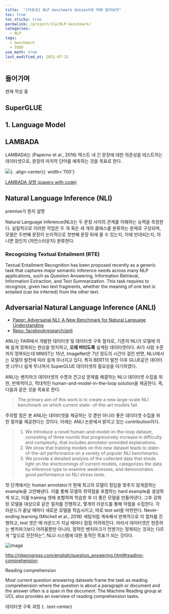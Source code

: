 ```yaml
---
title:  "[미완성] NLP benchmark dataset에 대해 알아보자"
toc: true
toc_sticky: true
permalink: /project/nlp/NLP-benchmark/
categories:
  - NLP
tags:
  - benchmark
  - TODO
use_math: true
last_modified_at: 2021-07-15
---
```


## 들어가며

현재 작성 중

## SuperGLUE

## 1. Language Model

## LAMBADA

LAMBADA는 (Paperno et al., 2016) 텍스트 내 긴 문장에 대한 의존성을 테스트하는 데이터셋으로, 문장의 마지막 단어를 예측하는 것을 목표로 한다. 

![](https://paperswithcode.com/media/datasets/LAMBADA-0000002422-52650e4e_B4dJstl.jpg){: .align-center}{: width='700'}

[LAMBADA 설명 (papers with code)](https://paperswithcode.com/dataset/lambada)

## Natural Language Inference (NLI)

premise가 뭔지 설명

Natural Language Inference(NLI)는 두 문장 사이의 관계를 이해하는 능력을 측정한다. 실질적으로 이러한 작업은 두 개 혹은 세 개의 클래스를 분류하는 문제로 구성되며, 모델은 두번째 문장이 논리적으로 첫번째 문장 뒤에 올 수 있는지, 이에 반대되는지, 아니면 참인지 (자연스러운지) 분류한다.

### Recognizing Textual Entailment (RTE)

Textual Entailment Recognition has been proposed recently as a generic task that captures major semantic inference needs across many NLP applications, such as Question Answering, Information Retrieval, Information Extraction, and Text Summarization. This task requires to recognize, given two text fragments, whether the meaning of one text is entailed (can be inferred) from the other text.

## Adversarial Natural Language Inference (ANLI)

- [Paper: Adversarial NLI: A New Benchmark for Natural Language Understanding](https://arxiv.org/abs/1910.14599)
- [Repo:  facebookresearch/anli](https://github.com/facebookresearch/anli)

ANLI는 FAIR에서 개발한 데이터셋 및 데이터셋 구축 절차로, 기존의 NLI가 모델에 의해 쉽게 정복되는 현상을 방지하고, **오래 버티도록** 설계된 데이터셋이다. AI가 사람 수준까지 정복되는데 MNIST는 15년, ImageNet은 7년 정도의 시간이 걸린 반면, NLU에서는 모델의 발전에 따라 쉽게 무너지고 있다. 특히 BERT의 발전 이후 GLUE같은 데이터셋 너무나 쉽게 무너져서 SuperGLUE 데이터셋의 필요성을 야기하였다.  

ANLI는 벤치마크 데이터셋의 수명과 견고성 문제를 해결하는 NLU 데이터셋 수집을 위한, 반복적이고, 적대적인 human-and-model-in-the-loop solution을 제공한다. 즉, 다음과 같은 것을 목표로 한다.

> The primary aim of this work is to create a new large-scale NLI benchmark on which current state- of-the-art models fail.

주의할 점은 본 ANLI는 데이터셋을 제공하는 것 뿐만 아니라 좋은 데이터셋 수집을 위한 절차를 제공한다는 것이다. 아래는 ANLI 논문에서 밝히고 있는 contribution이다.

> 1) We introduce a novel human-and-model-in-the-loop dataset, consisting of three rounds that progressively increase in difficulty and complexity, that includes annotator-provided explanations. 
> 2) We show that training models on this new dataset leads to state-of-the-art performance on a variety of
popular NLI benchmarks. 
> 3) We provide a detailed analysis of the collected data that sheds light on the shortcomings of current models, categorizes the data by inference type to examine weaknesses, and demonstrates good performance on NLI stress tests.

첫 단계에서는 human annotator가 현재 최고의 모델이 정답을 맞추지 않게끔하는 example을 고안해낸다. 이를 통해 모델의 취약점을 포함하는 hard example을 생성하게 되고, 이를 training 셋에 포함하여 학습한 후 더 좋은 모델을 만들어낸다. 그후 강화된 모델을 대상으로 같은 절차를 진행하고, 몇개의 라운드를 통해 약점을 수집한다. 각 라운드가 끝날 때마다 새로운 모델을 학습시키고, 따로 test set을 마련한다. Never-ending learning (Mitchell et al., 2018) 세팅처럼 계속해서 반복적으로 이 절차를 진행하고, test 셋은 매 라운드가 지날 때마다 점점 어려워진다. 따라서 데이터셋은 현존하는 벤치마크보다 어려울뿐만 아니라, 정적인 벤치마크가 언젠가는 정복되는 것과는 다르게 "앞으로 전진하는", NLU 시스템에 대한 동적인 목표가 되는 것이다.

![image](https://user-images.githubusercontent.com/47516855/128608942-b4f04400-5b17-4cbd-adaa-b7b10d48e170.png)


http://nlpprogress.com/english/question_answering.html#reading-comprehension



Reading comprehension

Most current question answering datasets frame the task as reading comprehension where the question is about a paragraph or document and the answer often is a span in the document. The Machine Reading group at UCL also provides an overview of reading comprehension tasks.

데이터셋 구축 과정
{: .text-center}
